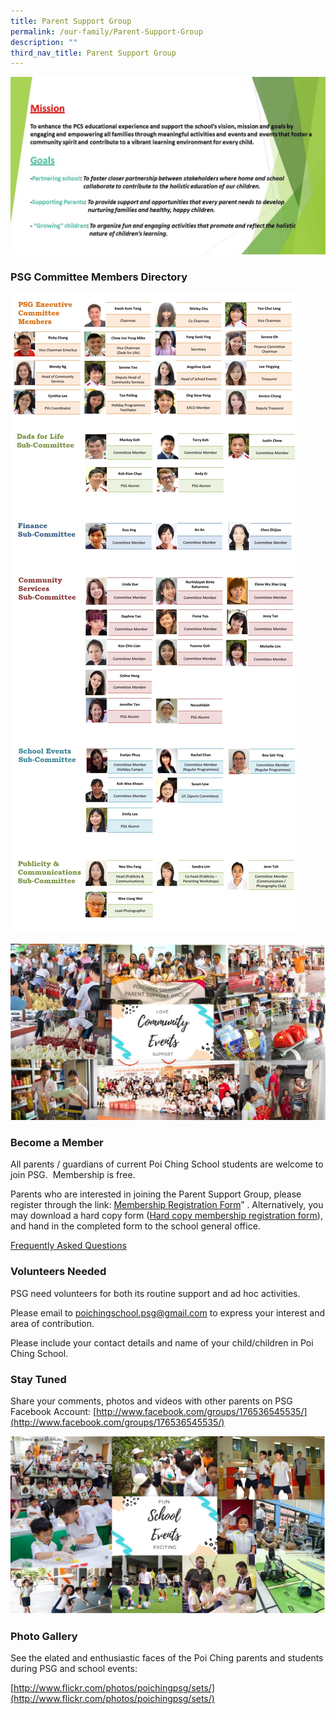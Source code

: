 ```yaml
---
title: Parent Support Group
permalink: /our-family/Parent-Support-Group
description: ""
third_nav_title: Parent Support Group
---
```

![](/images/PSG-Mission-Goals-Revision_2017.jpg)

### PSG Committee Members Directory

![](/images/PSG-Members-directory-2021-29-Oct-21-1350x3038.jpg)

![](/images/Community-events-collage.jpg)

### Become a Member

All parents / guardians of current Poi Ching School students are welcome to join PSG.  Membership is free.

Parents who are interested in joining the Parent Support Group, please register through the link: [Membership Registration Form](https://goo.gl/rNurFo)” . Alternatively, you may download a hard copy form ([Hard copy membership registration form](https://goo.gl/9NXZuh)), and hand in the completed form to the school general office.

[Frequently Asked Questions](https://drive.google.com/file/d/0BwUYQqJ5nKu0Mk0xWnhpUC02Tlk/view?usp=sharing)

### Volunteers Needed

PSG need volunteers for both its routine support and ad hoc activities.

Please email to [poichingschool.psg@gmail.com](mailto:poichingschool.psg@gmail.com) to express your interest and area of contribution.

Please include your contact details and name of your child/children in Poi Ching School.

### Stay Tuned

Share your comments, photos and videos with other parents on PSG Facebook Account: [http://www.facebook.com/groups/176536545535/](http://www.facebook.com/groups/176536545535/)

![](/images/school-events-collage.jpg)

### Photo Gallery

See the elated and enthusiastic faces of the Poi Ching parents and students during PSG and school events:

[http://www.flickr.com/photos/poichingpsg/sets/](http://www.flickr.com/photos/poichingpsg/sets/)